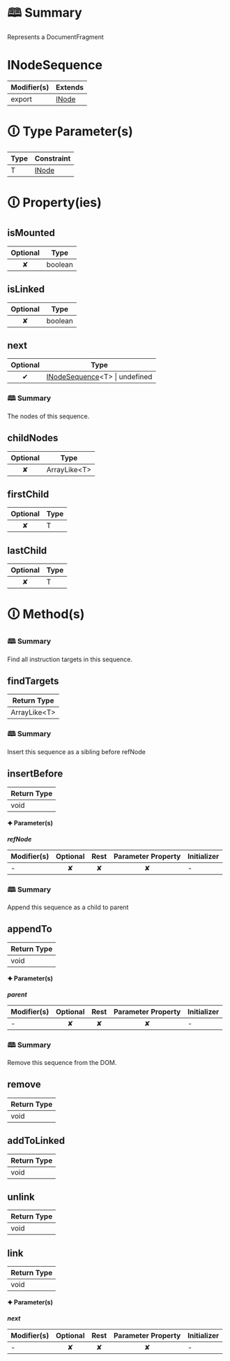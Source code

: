 # &#128366; Summary

Represents a DocumentFragment

# INodeSequence

| Modifier(s)                            | Extends                                    |
|----------------------------------------|--------------------------------------------|
| export | [INode](https://hamedfathi.gitbook.io/aurelia-2-doc-api/runtime/interface/dom/inode) |

# &#128712; Type Parameter(s)

| Type | Constraint                                                                           |
| ---- | ------------------------------------------------------------------------------------ |
| T    | [INode](https://hamedfathi.gitbook.io/aurelia-2-doc-api/runtime/interface/dom/inode) |

# &#128712; Property(ies)

## isMounted

| Optional                           | Type                         |
|:----------------------------------:|------------------------------|
| ✘ | boolean |

## isLinked

| Optional                           | Type                         |
|:----------------------------------:|------------------------------|
| ✘ | boolean |

## next

| Optional                           | Type                         |
|:----------------------------------:|------------------------------|
| ✔ | [INodeSequence](https://hamedfathi.gitbook.io/aurelia-2-doc-api/runtime/interface/dom/inodesequence)&lt;T&gt; &#124; undefined |

### &#128366; Summary

The nodes of this sequence.

## childNodes

| Optional                           | Type                         |
|:----------------------------------:|------------------------------|
| ✘ | ArrayLike&lt;T&gt; |

## firstChild

| Optional                           | Type                         |
|:----------------------------------:|------------------------------|
| ✘ | T |

## lastChild

| Optional                           | Type                         |
|:----------------------------------:|------------------------------|
| ✘ | T |

# &#128712; Method(s)

### &#128366; Summary

Find all instruction targets in this sequence.

## findTargets

| Return Type                       |
|-----------------------------------|
| ArrayLike&lt;T&gt; |

### &#128366; Summary

Insert this sequence as a sibling before refNode

## insertBefore

| Return Type                       |
|-----------------------------------|
| void |

**&#128966; Parameter(s)**

_**refNode**_

| Modifier(s)                              | Optional                           | Rest                          | Parameter Property                          | Initializer                       |
|------------------------------------------|:----------------------------------:|:-----------------------------:|:-------------------------------------------:|-----------------------------------|
| - | ✘  | ✘ | ✘ | - |

### &#128366; Summary

Append this sequence as a child to parent

## appendTo

| Return Type                       |
|-----------------------------------|
| void |

**&#128966; Parameter(s)**

_**parent**_

| Modifier(s)                              | Optional                           | Rest                          | Parameter Property                          | Initializer                       |
|------------------------------------------|:----------------------------------:|:-----------------------------:|:-------------------------------------------:|-----------------------------------|
| - | ✘  | ✘ | ✘ | - |

### &#128366; Summary

Remove this sequence from the DOM.

## remove

| Return Type                       |
|-----------------------------------|
| void |

## addToLinked

| Return Type                       |
|-----------------------------------|
| void |

## unlink

| Return Type                       |
|-----------------------------------|
| void |

## link

| Return Type                       |
|-----------------------------------|
| void |

**&#128966; Parameter(s)**

_**next**_

| Modifier(s)                              | Optional                           | Rest                          | Parameter Property                          | Initializer                       |
|------------------------------------------|:----------------------------------:|:-----------------------------:|:-------------------------------------------:|-----------------------------------|
| - | ✘  | ✘ | ✘ | - |